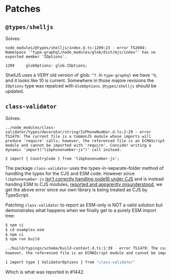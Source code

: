 # Patches

## `@types/shelljs`

Solves:

```plaintext
node_modules/@types/shelljs/index.d.ts:1209:23 - error TS2694: Namespace '"type-graphql/node_modules/glob/dist/mjs/index"' has no exported member 'IOptions'.

1209     globOptions: glob.IOptions;
```

ShellJS uses a VERY old version of glob: `^7`. In `type-graphql` we have `^9`, and it looks like 10 is current. Somewhere in those majore revisions the `IOptions` type was repalced with `GlobOptions`. `@types/shelljs` should be updated.

## `class-validator`

Solves:

```plaintext
../node_modules/class-validator/types/decorator/string/IsPhoneNumber.d.ts:2:29 - error TS1479: The current file is a CommonJS module whose imports will produce 'require' calls; however, the referenced file is an ECMAScript module and cannot be imported with 'require'. Consider writing a dynamic 'import("libphonenumber-js")' call instead.

2 import { CountryCode } from 'libphonenumber-js';
```

The package `class-validator` uses the types-in-separate-folder method of handling the types for the CJS and ESM code. However since `libphonenumber-js` [isn't correctly handling node16 under CJS](https://arethetypeswrong.github.io/?p=libphonenumber-js%405.0.1) and is instead handing ESM to CJS modules, [reported and apparently misunderstood](https://gitlab.com/catamphetamine/libphonenumber-js/-/issues/96), we get the above error since our own library is being treated as CJS by TypeScript.

Patching `class-validator` to report as ESM-only is NOT a valid solution but demonstrates what happens when we finally get to a purely ESM import tree:

```sh
$ npm ci
$ cd examples-esm
$ npm ci
$ npm run build

../build/typings/schema/build-context.d.ts:1:39 - error TS1479: The current file is a CommonJS module whose imports will produce 'require' calls
however, the referenced file is an ECMAScript module and cannot be imported with 'require'. Consider writing a dynamic 'import("class-validator")' call instead.

1 import type { ValidatorOptions } from "class-validator"
```

Which is what was reported in #1442.
